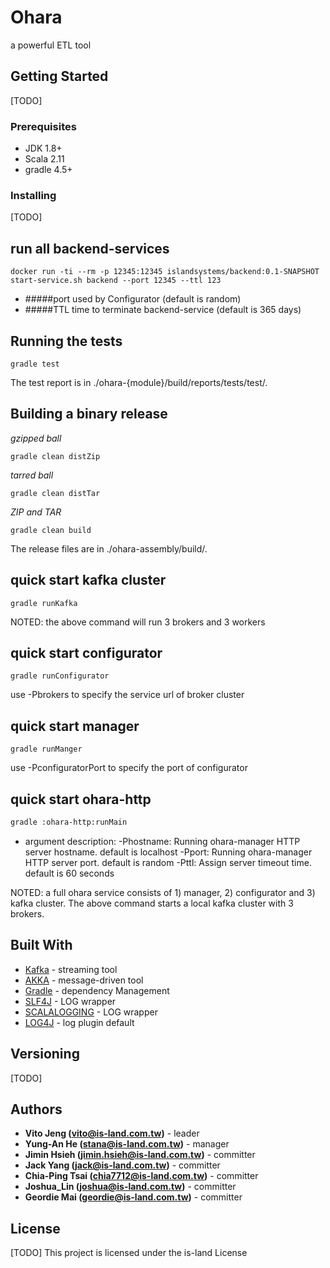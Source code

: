 # Ohara

a powerful ETL tool

## Getting Started

[TODO]

### Prerequisites

* JDK 1.8+
* Scala 2.11
* gradle 4.5+

### Installing

[TODO]

## run all backend-services
```
docker run -ti --rm -p 12345:12345 islandsystems/backend:0.1-SNAPSHOT start-service.sh backend --port 12345 --ttl 123
```
* #####port
used by Configurator (default is random)
* #####TTL
time to terminate backend-service (default is 365 days)


## Running the tests

```
gradle test
```
The test report is in ./ohara-{module}/build/reports/tests/test/.

## Building a binary release

*gzipped ball*

```
gradle clean distZip
```

*tarred ball*

```
gradle clean distTar
```

*ZIP and TAR*

```
gradle clean build
```

The release files are in ./ohara-assembly/build/.

## quick start kafka cluster

```
gradle runKafka
```
NOTED: the above command will run 3 brokers and 3 workers

## quick start configurator

```
gradle runConfigurator
```
use -Pbrokers to specify the service url of broker cluster 

## quick start manager

```
gradle runManger
```
use -PconfiguratorPort to specify the port of configurator 

## quick start ohara-http
```bash
gradle :ohara-http:runMain
```

* argument description:
-Phostname: Running ohara-manager HTTP server hostname. default is localhost
-Pport: Running ohara-manager HTTP server port. default is random
-Pttl: Assign server timeout time. default is 60 seconds

NOTED: a full ohara service consists of 1) manager, 2) configurator and 3) kafka cluster. The above command starts
a local kafka cluster with 3 brokers.

## Built With

* [Kafka](https://github.com/apache/kafka) - streaming tool
* [AKKA](https://akka.io/) - message-driven tool
* [Gradle](https://gradle.org) - dependency Management
* [SLF4J](https://www.slf4j.org/) - LOG wrapper
* [SCALALOGGING](https://github.com/typesafehub/scalalogging) - LOG wrapper
* [LOG4J](https://logging.apache.org/log4j/2.x/) - log plugin default

## Versioning

[TODO]

## Authors

* **Vito Jeng (vito@is-land.com.tw)** - leader
* **Yung-An He (stana@is-land.com.tw)** - manager
* **Jimin Hsieh (jimin.hsieh@is-land.com.tw)** - committer
* **Jack Yang (jack@is-land.com.tw)** - committer
* **Chia-Ping Tsai (chia7712@is-land.com.tw)** - committer
* **Joshua_Lin (joshua@is-land.com.tw)** - committer
* **Geordie Mai (geordie@is-land.com.tw)** - committer

## License

[TODO] This project is licensed under the is-land License

